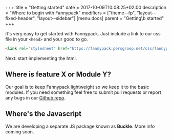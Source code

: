 +++
title = "Getting started"
date = 2017-10-09T10:08:25+02:00
description = "Where to begin with Fannypack"
modifiers = ["theme--fp", "layout--fixed-header", "layout--sidebar"]
[menu.docs]
parent = "Getting\b started"
+++


It's very easy to get started with Fannypack. Just include a link to our css file in your `<head>` and your good to go.

```html
<link rel="stylesheet" href="https://fannypack.persgroep.net/css/fannypack.css" />
```

Next: start implementing the html.

## Where is feature X or Module Y?

Our goal is to keep Fannypack lightweight so we keep it to the basic modules.
If you need something feel free to submit pull requests or report any bugs in our [Github repo](https://github.com/depersgroep/fannypack).

## Where's the Javascript

We are developing a separate JS package known as **Buckle**. More info coming soon.
